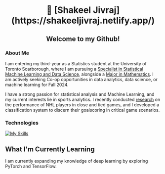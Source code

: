 <h1 align = "center">👋 [Shakeel Jivraj](https://shakeeljivraj.netlify.app/)</h1>

<h2 align = "center">Welcome to my Github! </h2>

### About Me ###
I am entering my third-year as a Statistics student at the University of Toronto Scarborough, where I am pursuing a [Specialist in Statistical Machine Learning and Data Science](https://utsc.calendar.utoronto.ca/specialist-program-statistics-science), alongside a [Major in Mathematics](https://utsc.calendar.utoronto.ca/major-program-mathematics-science). I am actively seeking Co-op opportunities in data analytics, data science, or machine learning for Fall 2024.

I have a strong passion for statistical analysis and Machine Learning, and my current interests lie in sports analytics. I recently conducted [research](https://www.researchgate.net/publication/380347690_Analysis_of_NHL_Goalscoring_in_Critical_Situations) on the performance of NHL players in close and tied games, and I developed a classification system to discern their goalscoring in critical game scenarios.

### Technologies ###
[![My Skills](https://skillicons.dev/icons?i=python,r,mysql,sklearn,git,&theme=dark)](https://skillicons.dev)

## What I'm Currently Learning ##
I am currently expanding my knowledge of deep learning by exploring PyTorch and TensorFlow.


</div>
